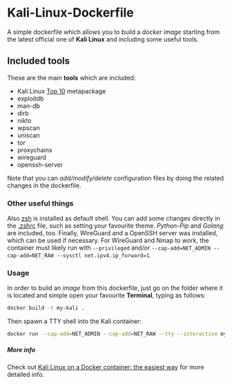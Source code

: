# Kali-Linux-Dockerfile

A simple dockerfile which allows you to build a _docker image_ starting from the latest official one of **Kali Linux** and including some useful tools.

## Included tools

These are the main **tools** which are included:

- Kali Linux [Top 10](https://tools.kali.org/kali-metapackages) metapackage
- exploitdb
- man-db
- dirb
- nikto
- wpscan
- uniscan
- tor
- proxychains
- wireguard
- openssh-server

Note that you can _add/modify/delete_ configuration files by doing the related changes in the dockerfile.

### Other useful things

Also [zsh](https://github.com/robbyrussell/oh-my-zsh/wiki/Installing-ZSH) is installed as default shell. You can add some changes directly in the [.zshrc](https://github.com/zMrSec/Kali-Linux-Dockerfile/blob/master/config/.zshrc) file, such as setting your favourite theme.
_Python-Pip_ and _Golang_ are included, too. Finally, WireGuard and a OpenSSH server was installed, which can be used if necessary. For WireGuard and Nmap to work, the container must likely run with `--privileged` and/or `--cap-add=NET_ADMIN --cap-add=NET_RAW --sysctl net.ipv4.ip_forward=1`.

### Usage

In order to build an _image_ from this dockerfile, just go on the folder where it is located and simple open your favourite **Terminal**, typing as follows:

```sh
docker build -t my-kali .
```

Then spawn a TTY shell into the Kali container:

```sh
docker run --cap-add=NET_ADMIN --cap-add=NET_RAW --tty --interactive my-kali
```

##### More info

Check out [Kali Linux on a Docker container: the easiest way](https://tsumarios.github.io/blog/2022/09/17/kali-linux-docker-container/) for more detailed info.
